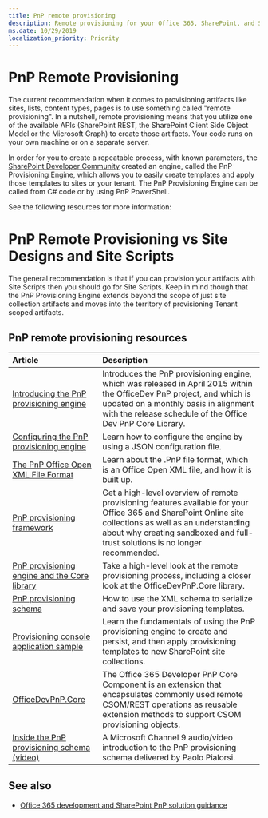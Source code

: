 ```yaml
---
title: PnP remote provisioning
description: Remote provisioning for your Office 365, SharePoint, and SharePoint Online site collections using features of the add-in model.
ms.date: 10/29/2019
localization_priority: Priority
---
```


# PnP Remote Provisioning

The current recommendation when it comes to provisioning artifacts like sites, lists, content types, pages is to use something called "remote provisioning". In a nutshell, remote provisioning means that you utilize one of the available APIs (SharePoint REST, the SharePoint Client Side Object Model or the Microsoft Graph) to create those artifacts. Your code runs on your own machine or on a separate server.

In order for you to create a repeatable process, with known parameters, the [SharePoint Developer Community](../community/community.md) created an engine, called the PnP Provisioning Engine, which allows you to easily create templates and apply those templates to sites or your tenant. The PnP Provisioning Engine can be called from C# code or by using PnP PowerShell.

See the following resources for more information:

# PnP Remote Provisioning vs Site Designs and Site Scripts

The general recommendation is that if you can provision your artifacts with Site Scripts then you should go for Site Scripts. Keep in mind though that the PnP Provisioning Engine extends beyond the scope of just site collection artifacts and moves into the territory of provisioning Tenant scoped artifacts.

## PnP remote provisioning resources

|Article|Description|
|:-----|:-----|
|[Introducing the PnP provisioning engine](introducing-the-pnp-provisioning-engine.md)| Introduces the PnP provisioning engine, which was released in April 2015 within the OfficeDev PnP project, and which is updated on a monthly basis in alignment with the release schedule of the Office Dev PnP Core Library.|
|[Configuring the PnP provisioning engine](configuring-the-pnp-provisioning-engine.md)|Learn how to configure the engine by using a JSON configuration file.
|[The PnP Office Open XML File Format](the-pnp-office-open-xml-file-format.md)|Learn about the .PnP file format, which is an Office Open XML file, and how it is built up.
|[PnP provisioning framework](pnp-provisioning-framework.md)| Get a high-level overview of remote provisioning features available for your Office 365 and SharePoint Online site collections as well as an understanding about why creating sandboxed and full-trust solutions is no longer recommended.| 
|[PnP provisioning engine and the Core library](pnp-provisioning-engine-and-the-core-library.md)| Take a high-level look at the remote provisioning process, including a closer look at the OfficeDevPnP.Core library.|
|[PnP provisioning schema](pnp-provisioning-schema.md)| How to use the XML schema to serialize and save your provisioning templates.|
|[Provisioning console application sample](provisioning-console-application-sample.md)| Learn the fundamentals of using the PnP provisioning engine to create and persist, and then apply provisioning templates to new SharePoint site collections.|
|[OfficeDevPnP.Core ](https://github.com/SharePoint/PnP-Sites-Core/tree/master/Core)|The Office 365 Developer PnP Core Component is an extension that encapsulates commonly used remote CSOM/REST operations as reusable extension methods to support CSOM provisioning objects.|
|[Inside the PnP provisioning schema (video)](https://channel9.msdn.com/blogs/OfficeDevPnP/Deep-dive-to-PnP-provisioning-engine-schema)|A Microsoft Channel 9 audio/video introduction to the PnP provisioning schema delivered by Paolo Pialorsi.|

## See also

- [Office 365 development and SharePoint PnP solution guidance](office-365-development-patterns-and-practices-solution-guidance.md)
